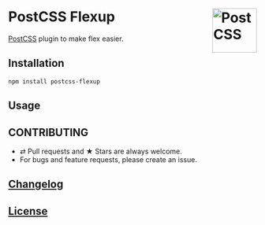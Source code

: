 # PostCSS Flexup [<img src="https://postcss.github.io/postcss/logo.svg" alt="PostCSS" width="90" height="90" align="right">](https://github.com/postcss/postcss)

[PostCSS](https://github.com/postcss/postcss) plugin to make flex easier.

## Installation

```console
npm install postcss-flexup
```

## Usage

## CONTRIBUTING

* ⇄ Pull requests and ★ Stars are always welcome.
* For bugs and feature requests, please create an issue.

## [Changelog](CHANGELOG.md)

## [License](LICENSE)
